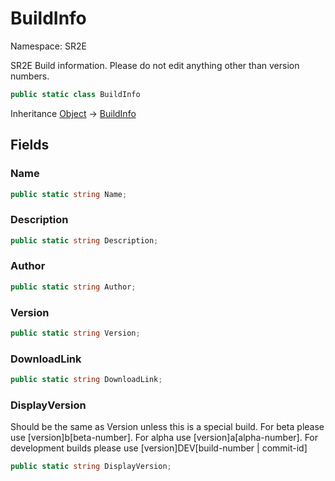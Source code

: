 # BuildInfo

Namespace: SR2E

SR2E Build information. Please do not edit anything other than version numbers.

```csharp
public static class BuildInfo
```

Inheritance [Object](https://docs.microsoft.com/en-us/dotnet/api/system.object) → [BuildInfo](/docs/dev/api/sr2e/buildinfo)

## Fields

### **Name**

```csharp
public static string Name;
```

### **Description**

```csharp
public static string Description;
```

### **Author**

```csharp
public static string Author;
```

### **Version**

```csharp
public static string Version;
```

### **DownloadLink**

```csharp
public static string DownloadLink;
```

### **DisplayVersion**

Should be the same as Version unless this is a special build. For beta please use [version]b[beta-number]. For alpha use [version]a[alpha-number]. For development builds please use [version]DEV[build-number | commit-id]

```csharp
public static string DisplayVersion;
```
